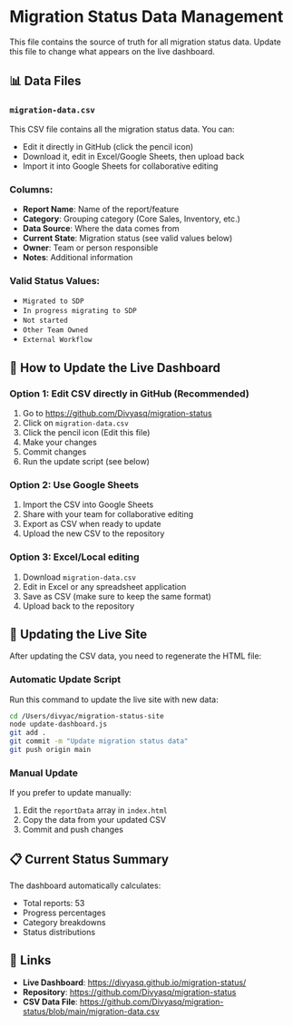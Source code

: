 # Migration Status Data Management

This file contains the source of truth for all migration status data. Update this file to change what appears on the live dashboard.

## 📊 Data Files

### `migration-data.csv`
This CSV file contains all the migration status data. You can:
- Edit it directly in GitHub (click the pencil icon)
- Download it, edit in Excel/Google Sheets, then upload back
- Import it into Google Sheets for collaborative editing

### Columns:
- **Report Name**: Name of the report/feature
- **Category**: Grouping category (Core Sales, Inventory, etc.)
- **Data Source**: Where the data comes from
- **Current State**: Migration status (see valid values below)
- **Owner**: Team or person responsible
- **Notes**: Additional information

### Valid Status Values:
- `Migrated to SDP`
- `In progress migrating to SDP`
- `Not started`
- `Other Team Owned`
- `External Workflow`

## 🔄 How to Update the Live Dashboard

### Option 1: Edit CSV directly in GitHub (Recommended)
1. Go to https://github.com/Divyasq/migration-status
2. Click on `migration-data.csv`
3. Click the pencil icon (Edit this file)
4. Make your changes
5. Commit changes
6. Run the update script (see below)

### Option 2: Use Google Sheets
1. Import the CSV into Google Sheets
2. Share with your team for collaborative editing
3. Export as CSV when ready to update
4. Upload the new CSV to the repository

### Option 3: Excel/Local editing
1. Download `migration-data.csv`
2. Edit in Excel or any spreadsheet application
3. Save as CSV (make sure to keep the same format)
4. Upload back to the repository

## 🚀 Updating the Live Site

After updating the CSV data, you need to regenerate the HTML file:

### Automatic Update Script
Run this command to update the live site with new data:
```bash
cd /Users/divyac/migration-status-site
node update-dashboard.js
git add .
git commit -m "Update migration status data"
git push origin main
```

### Manual Update
If you prefer to update manually:
1. Edit the `reportData` array in `index.html`
2. Copy the data from your updated CSV
3. Commit and push changes

## 📋 Current Status Summary

The dashboard automatically calculates:
- Total reports: 53
- Progress percentages
- Category breakdowns
- Status distributions

## 🔗 Links

- **Live Dashboard**: https://divyasq.github.io/migration-status/
- **Repository**: https://github.com/Divyasq/migration-status
- **CSV Data File**: https://github.com/Divyasq/migration-status/blob/main/migration-data.csv

